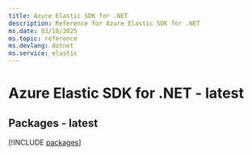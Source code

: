 ```yaml
---
title: Azure Elastic SDK for .NET
description: Reference for Azure Elastic SDK for .NET
ms.date: 03/18/2025
ms.topic: reference
ms.devlang: dotnet
ms.service: elastic
---
```

# Azure Elastic SDK for .NET - latest
## Packages - latest
[!INCLUDE [packages](elastic-index.md)]